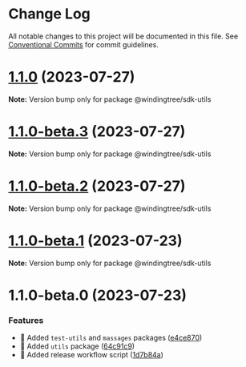 # Change Log

All notable changes to this project will be documented in this file.
See [Conventional Commits](https://conventionalcommits.org) for commit guidelines.

# [1.1.0](https://github.com/windingtree/sdk/compare/@windingtree/sdk-utils@1.1.0-beta.3...@windingtree/sdk-utils@1.1.0) (2023-07-27)

**Note:** Version bump only for package @windingtree/sdk-utils





# [1.1.0-beta.3](https://github.com/windingtree/sdk/compare/@windingtree/sdk-utils@1.1.0-beta.2...@windingtree/sdk-utils@1.1.0-beta.3) (2023-07-27)

**Note:** Version bump only for package @windingtree/sdk-utils





# [1.1.0-beta.2](https://github.com/windingtree/sdk/compare/@windingtree/sdk-utils@1.1.0-beta.1...@windingtree/sdk-utils@1.1.0-beta.2) (2023-07-27)

**Note:** Version bump only for package @windingtree/sdk-utils





# [1.1.0-beta.1](https://github.com/windingtree/sdk/compare/@windingtree/sdk-utils@1.1.0-beta.0...@windingtree/sdk-utils@1.1.0-beta.1) (2023-07-23)

**Note:** Version bump only for package @windingtree/sdk-utils

# 1.1.0-beta.0 (2023-07-23)

### Features

- 🎸 Added `test-utils` and `massages` packages ([e4ce870](https://github.com/windingtree/sdk/commit/e4ce8700bc488db01e507db543dbd85ceb89a77e))
- 🎸 Added `utils` package ([64c91c9](https://github.com/windingtree/sdk/commit/64c91c9a2d47745732d4a99c420b5c788be20eba))
- 🎸 Added release workflow script ([1d7b84a](https://github.com/windingtree/sdk/commit/1d7b84a3623848c449522c0bb2af2c5f114c8a0a))
